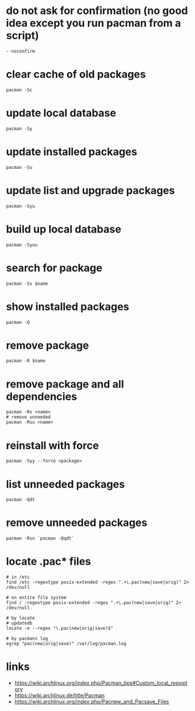 # do not ask for confirmation (no good idea except you run pacman from a script)

```
--noconfirm
```

# clear cache of old packages

```
pacman -Sc
```

# update local database

```
pacman -Sy
```

# update installed packages

```
pacman -Su
```

# update list and upgrade packages

```
pacman -Syu
```

# build up local database

```
pacman -Syuu
```

# search for package

```
pacman -Ss $name
```

# show installed packages

```
pacman -Q
```

# remove package

```
pacman -R $name
```

# remove package and all dependencies

```
pacman -Rs <name>
# remove unneeded
pacman -Rsu <name>
```

# reinstall with force

```
pacman -Syy --force <package>
```

# list unneeded packages

```
pacman -Qdt
```

# remove unneeded packages

```
pacman -Rsn `pacman -Qqdt`
```

# locate .pac\* files

```
# in /etc
find /etc -regextype posix-extended -regex ".+\.pac(new|save|orig)" 2> /dev/null

# on entire file system
find / -regextype posix-extended -regex ".+\.pac(new|save|orig)" 2> /dev/null

# by locate
# updatedb
locate -e --regex "\.pac(new|orig|save)$"

# by pacmans log
egrep "pac(new|orig|save)" /var/log/pacman.log
```

# links

* https://wiki.archlinux.org/index.php/Pacman_tips#Custom_local_repository
* https://wiki.archlinux.de/title/Pacman
* https://wiki.archlinux.org/index.php/Pacnew_and_Pacsave_Files
